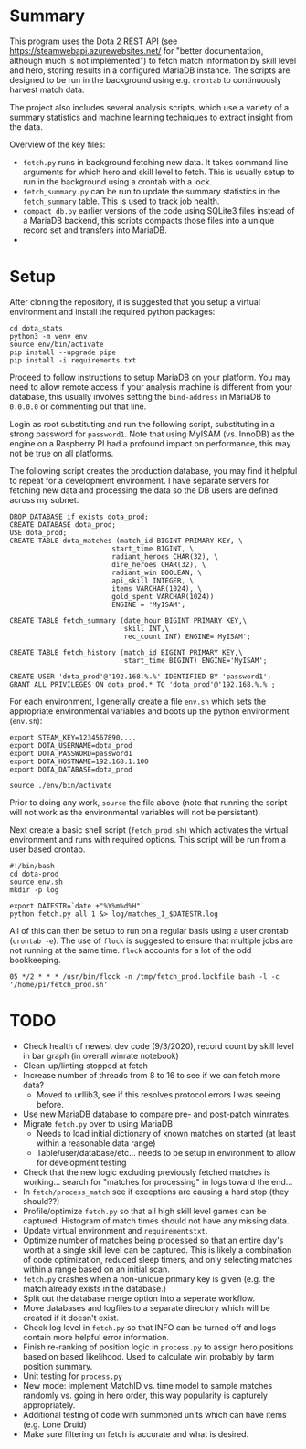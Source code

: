 # Summary

This program uses the Dota 2 REST API (see https://steamwebapi.azurewebsites.net/ for "better documentation, although much is not implemented") to fetch match information by skill level and hero, storing results in a configured MariaDB instance. The scripts are designed to be run in the background using e.g. `crontab` to continuously harvest match data.

The project also includes several analysis scripts, which use a variety of a summary statistics and machine learning techniques to extract insight from the data.

Overview of the key files:
- `fetch.py` runs in background fetching new data. It takes command line arguments for which hero and skill level to fetch. This is usually setup to run in the background using a crontab with a lock.
- `fetch_summary.py` can be run to update the summary statistics in the `fetch_summary` table. This is used to track job health.
- `compact_db.py` earlier versions of the code using SQLite3 files instead of a MariaDB backend, this scripts compacts those files into a unique record set and transfers into MariaDB.
- 


# Setup

After cloning the repository, it is suggested that you setup a virtual environment and install the required python packages:

	cd dota_stats
	python3 -m venv env
	source env/bin/activate
	pip install --upgrade pipe
	pip install -i requirements.txt

Proceed to follow instructions to setup MariaDB on your platform.   You may need to allow remote access if your analysis machine is different from your database, this usually involves setting the `bind-address` in MariaDB to `0.0.0.0` or commenting out that line.

Login as root substituting and run the following script, substituting in a strong password for `password1`. Note that using MyISAM (vs. InnoDB) as the engine on a Raspberry PI had a profound impact on performance, this may not be true on all platforms. 

The following script creates the production database, you may find it helpful to repeat for a development environment. I have separate servers for fetching new data and processing the data so the DB users are defined across my subnet.

```
DROP DATABASE if exists dota_prod;
CREATE DATABASE dota_prod;
USE dota_prod;
CREATE TABLE dota_matches (match_id BIGINT PRIMARY KEY, \
                         start_time BIGINT, \
                         radiant_heroes CHAR(32), \
                         dire_heroes CHAR(32), \
                         radiant_win BOOLEAN, \
                         api_skill INTEGER, \
                         items VARCHAR(1024), \
                         gold_spent VARCHAR(1024))
                         ENGINE = 'MyISAM';

CREATE TABLE fetch_summary (date_hour BIGINT PRIMARY KEY,\
                            skill INT,\
                            rec_count INT) ENGINE='MyISAM';

CREATE TABLE fetch_history (match_id BIGINT PRIMARY KEY,\
                            start_time BIGINT) ENGINE='MyISAM';
                         
CREATE USER 'dota_prod'@'192.168.%.%' IDENTIFIED BY 'password1';
GRANT ALL PRIVILEGES ON dota_prod.* TO 'dota_prod'@'192.168.%.%';
```

For each environment, I generally create a file `env.sh` which sets the appropriate environmental variables and boots up the python environment (`env.sh`):

	export STEAM_KEY=1234567890....
	export DOTA_USERNAME=dota_prod
	export DOTA_PASSWORD=password1
	export DOTA_HOSTNAME=192.168.1.100
	export DOTA_DATABASE=dota_prod
	
	source ./env/bin/activate

Prior to doing any work, `source` the file above (note that running the script will not work as the environmental variables will not be persistant).

Next create a basic shell script (`fetch_prod.sh`) which activates the virtual environment and runs with required options. This script will be run from a user based crontab. 

```
#!/bin/bash
cd dota-prod
source env.sh
mkdir -p log

export DATESTR=`date +"%Y%m%d%H"`
python fetch.py all 1 &> log/matches_1_$DATESTR.log
```

All of this can then be setup to run on a regular basis using a user crontab (`crontab -e`). The use of `flock` is suggested to ensure that multiple jobs are not running at the same time. `flock` accounts for a lot of the odd bookkeeping.

```
05 */2 * * * /usr/bin/flock -n /tmp/fetch_prod.lockfile bash -l -c '/home/pi/fetch_prod.sh'
```



# TODO

- Check health of newest dev code (9/3/2020), record count by skill level in bar graph (in overall winrate notebook)
- Clean-up/linting stopped at fetch
- Increase number of threads from 8 to 16 to see if we can fetch more data?
  - Moved to urllib3, see if this resolves protocol errors I was seeing before.
- Use new MariaDB database to compare pre- and post-patch winrrates.
- Migrate `fetch.py` over to using MariaDB
  - Needs to load initial dictionary of known matches on started (at least within a reasonable data range)
  - Table/user/database/etc... needs to be setup in environment to allow for development testing
- Check that the new logic excluding previously fetched matches is working... search for "matches for processing" in logs toward the end...
- In `fetch/process_match` see if exceptions are causing a hard stop (they should??)
- Profile/optimize `fetch.py` so that all high skill level games can be captured. Histogram of match times should not have any missing data.
- Update virtual environment and `requirementstxt`.
- Optimize number of matches being processed so that an entire day's worth at a single skill level can be captured. This is likely a combination of code optimization, reduced sleep timers, and only selecting matches within a range based on an initial scan.
- `fetch.py` crashes when a non-unique primary key is given (e.g. the match already  exists in the database.)
- Split out the database merge option into a seperate workflow.
- Move databases and logfiles to a separate directory which will
  be created if it doesn't exist.
- Check log level in `fetch.py` so that INFO can be turned off and
  logs contain more helpful error information.
- Finish re-ranking of position logic in `process.py` to assign hero
  positions based on based likelihood. Used to calculate win probably 
  by farm position summary.
- Unit testing for `process.py`
- New mode: implement MatchID vs. time model to sample matches randomly vs. 
  going in hero order, this way popularity is capturely appropriately.
- Additional testing of code with summoned units which can have items (e.g. 
  Lone Druid)
- Make sure filtering on fetch is accurate and what is desired.

